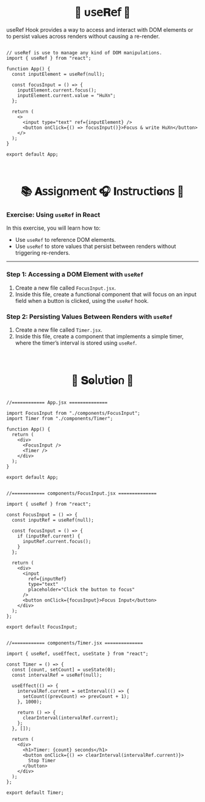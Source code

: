 
<h1  align="center" > 🍄 υ𝗌𝖾𝐑𝖾𝖿 🥠</h1>

useRef Hook provides a way to access and interact with DOM elements or to persist values across renders without causing a re-render.

```JSX

// useRef is use to manage any kind of DOM manipulations.
import { useRef } from "react";

function App() {
  const inputElement = useRef(null);

  const focusInput = () => {
    inputElement.current.focus();
    inputElement.current.value = "HuXn";
  };

  return (
    <>
      <input type="text" ref={inputElement} />
      <button onClick={() => focusInput()}>Focus & write HuXn</button>
    </>
  );
}

export default App;

```

</br>

<h1  align="center" >📚 𝐀𝗌𝗌𝗂𝗀𐓣ꭑ𝖾𐓣𝗍 🎧 𝚰𐓣𝗌𝗍𝗋υ𝖼𝗍𝗂ⱺ𐓣𝗌 🧋</h1>

### Exercise: Using `useRef` in React

In this exercise, you will learn how to:

- Use `useRef` to reference DOM elements.
- Use `useRef` to store values that persist between renders without triggering re-renders.

---

### Step 1: Accessing a DOM Element with `useRef`

1. Create a new file called `FocusInput.jsx`.
2. Inside this file, create a functional component that will focus on an input field when a button is clicked, using the `useRef` hook.

### Step 2: Persisting Values Between Renders with `useRef`

1. Create a new file called `Timer.jsx`.
2. Inside this file, create a component that implements a simple timer, where the timer’s interval is stored using `useRef`.

</br>

<h1  align="center" >🌽 𝐒ⱺᥣυ𝗍𝗂ⱺ𐓣 🪻</h1>

```JSX

//============ App.jsx ============== 

import FocusInput from "./components/FocusInput";
import Timer from "./components/Timer";

function App() {
  return (
    <div>
      <FocusInput />
      <Timer />
    </div>
  );
}

export default App;

```

```JSX

//============ components/FocusInput.jsx ============== 

import { useRef } from "react";

const FocusInput = () => {
  const inputRef = useRef(null);

  const focusInput = () => {
    if (inputRef.current) {
      inputRef.current.focus();
    }
  };

  return (
    <div>
      <input
        ref={inputRef}
        type="text"
        placeholder="Click the button to focus"
      />
      <button onClick={focusInput}>Focus Input</button>
    </div>
  );
};

export default FocusInput;

```

```JSX

//============ components/Timer.jsx ============== 

import { useRef, useEffect, useState } from "react";

const Timer = () => {
  const [count, setCount] = useState(0);
  const intervalRef = useRef(null);

  useEffect(() => {
    intervalRef.current = setInterval(() => {
      setCount((prevCount) => prevCount + 1);
    }, 1000);

    return () => {
      clearInterval(intervalRef.current);
    };
  }, []);

  return (
    <div>
      <h1>Timer: {count} seconds</h1>
      <button onClick={() => clearInterval(intervalRef.current)}>
        Stop Timer
      </button>
    </div>
  );
};

export default Timer;

```